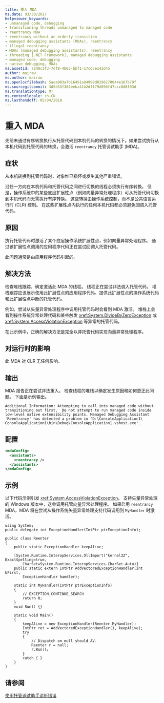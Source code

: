 ```yaml
---
title: 重入 MDA
ms.date: 03/30/2017
helpviewer_keywords:
- unmanaged code, debugging
- transitioning threads unmanaged to managed code
- reentrancy MDA
- reentrancy without an orderly transition
- managed debugging assistants (MDAs), reentrancy
- illegal reentrancy
- MDAs (managed debugging assistants), reentrancy
- threading [.NET Framework], managed debugging assistants
- managed code, debugging
- native debugging, MDAs
ms.assetid: 7240c3f3-7df8-4b03-bbf1-17cdce142d45
author: mairaw
ms.author: mairaw
ms.openlocfilehash: 5aea903a7b16491a84998d8290270044e167b79f
ms.sourcegitcommit: 3d5d33f384eeba41b2dff79d096f47ccc8d8f03d
ms.translationtype: MT
ms.contentlocale: zh-CN
ms.lasthandoff: 05/04/2018
---
```

# <a name="reentrancy-mda"></a>重入 MDA
先前未通过有序转换执行从托管代码到本机代码的转换的情况下，如果尝试执行从本机代码到托管代码的转换，会激活 `reentrancy` 托管调试助手 (MDA)。  
  
## <a name="symptoms"></a>症状  
 从本机转换到托管代码时，对象堆已损坏或发生其他严重错误。  
  
 沿任一方向在本机代码和托管代码之间进行切换的线程必须执行有序转换。 但是，操作系统中的某些底层扩展性点（例如向量异常处理程序）可从托管代码切换到本机代码而无需执行有序转换。  这些转换由操作系统控制，而不是公共语言运行时 (CLR) 控制。  在这些扩展性点内执行的任何本机代码都必须避免回调入托管代码。  
  
## <a name="cause"></a>原因  
 执行托管代码时激活了某个底层操作系统扩展性点，例如向量异常处理程序。  通过该扩展性点调用的应用程序代码正在尝试回调入托管代码。  
  
 此问题通常是由应用程序代码引起的。  
  
## <a name="resolution"></a>解决方法  
 检查堆栈跟踪，确定激活此 MDA 的线程。  线程正在尝试非法调入托管代码。  堆栈跟踪应该展示使用此扩展性点的应用程序代码、提供此扩展性点的操作系统代码和此扩展性点中断的托管代码。  
  
 例如，尝试从矢量异常处理程序中调用托管代码时会看到 MDA 激活。  堆栈上会看到操作系统异常处理代码和某些触发 <xref:System.DivideByZeroException> 或 <xref:System.AccessViolationException> 等异常的托管代码。  
  
 在此示例中，正确的解决方法是完全以非托管代码实现向量异常处理程序。  
  
## <a name="effect-on-the-runtime"></a>对运行时的影响  
 此 MDA 对 CLR 无任何影响。  
  
## <a name="output"></a>输出  
 MDA 报告正在尝试非法重入。  检查线程的堆栈以确定发生原因和如何更正此问题。 下面是示例输出。  
  
```  
Additional Information: Attempting to call into managed code without   
transitioning out first.  Do not attempt to run managed code inside   
low-level native extensibility points. Managed Debugging Assistant   
'Reentrancy' has detected a problem in 'D:\ConsoleApplication1\  
ConsoleApplication1\bin\Debug\ConsoleApplication1.vshost.exe'.  
```  
  
## <a name="configuration"></a>配置  
  
```xml  
<mdaConfig>  
  <assistants>  
    <reentrancy />  
  </assistants>  
</mdaConfig>  
```  
  
## <a name="example"></a>示例  
 以下代码示例引发 <xref:System.AccessViolationException>。  支持矢量异常处理的 Windows 版本中，这会调用托管向量异常处理程序。  如果启用 `reentrancy` MDA，MDA 将在尝试从操作系统矢量异常处理支持代码调用到 `MyHandler` 时激活。  
  
```  
using System;  
public delegate int ExceptionHandler(IntPtr ptrExceptionInfo);  
  
public class Reenter   
{  
    public static ExceptionHandler keepAlive;  
  
    [System.Runtime.InteropServices.DllImport("kernel32", ExactSpelling=true,   
        CharSet=System.Runtime.InteropServices.CharSet.Auto)]  
    public static extern IntPtr AddVectoredExceptionHandler(int bFirst,   
        ExceptionHandler handler);  
  
    static int MyHandler(IntPtr ptrExceptionInfo)   
    {  
        // EXCEPTION_CONTINUE_SEARCH  
        return 0;  
    }  
    void Run() {}  
  
    static void Main()   
    {  
        keepAlive = new ExceptionHandler(Reenter.MyHandler);  
        IntPtr ret = AddVectoredExceptionHandler(1, keepAlive);  
        try   
        {  
            // Dispatch on null should AV.  
            Reenter r = null;   
            r.Run();  
        }   
        catch { }  
    }  
}  
```  
  
## <a name="see-also"></a>请参阅  
 [使用托管调试助手诊断错误](../../../docs/framework/debug-trace-profile/diagnosing-errors-with-managed-debugging-assistants.md)
